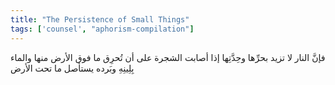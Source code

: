 ```yaml
---
title: "The Persistence of Small Things"
tags: ['counsel', "aphorism-compilation"]
---
```


 فإنَّ النار لا تزيد بحرِّها وحِدَّتِها إذا أصابت الشجرة على أن تُحرِق ما فوق الأرض منها والماء بِلِينِهِ وبَرده يستأصل ما تحت الأرض
